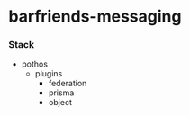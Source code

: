 # barfriends-messaging

### Stack
- pothos
  - plugins
    - federation 
    - prisma
    - object
    
